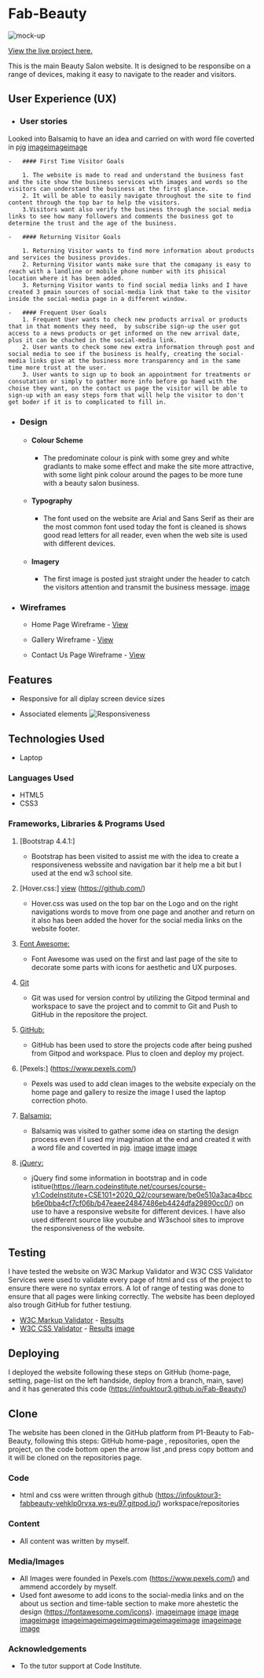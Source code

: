 # Fab-Beauty
![mock-up](docs/mockup.png) 

[View the live project here.](https://infouktour3.github.io/Fab-Beauty/)

This is the main Beauty Salon website. It is designed to be responsibe on a range of devices, making it easy to navigate to the reader and visitors.


## User Experience (UX)

-   ### User stories
Looked into Balsamiq to have an idea and carried on with word file coverted in pjg [image](docs/WIREFRAMESpage01.jpg)[image](docs/WIREFRAMESpage02.jpg)[image](docs/WIREFRAMESpage03.jpg)

    -   #### First Time Visitor Goals

        1. The website is made to read and understand the business fast and the site show the business services with images and words so the visitors can understand the business at the first glance.
        2. It will be able to easily navigate throughout the site to find content through the top bar to help the visitors.
        3.Visitors want also verify the business through the social media links to see how many followers and comments the business got to determine the trust and the age of the business.

    -   #### Returning Visitor Goals

        1. Returning Visitor wants to find more information about products and services the business provides.
        2. Returning Visitor wants make sure that the comapany is easy to reach with a landline or mobile phone number with its phisical location where it has been added.
        3. Returning Visitor wants to find social media links and I have created 3 pmain sources of social-media link that take to the visitor inside the social-media page in a different window.

    -   #### Frequent User Goals
        1. Frequent User wants to check new products arrival or products that in that moments they need,  by subscribe sign-up the user got access to a news products or get informed on the new arrival date, plus it can be chached in the social-media link.
        2. User wants to check some new extra information through post and social media to see if the business is healfy, creating the social-media links give at the business more transparency and in the same time more trust at the user.
        3. User wants to sign up to book an appointment for treatments or consutation or simply to gather more info before go haed with the choise they want, on the contact us page the visitor will be able to sign-up with an easy steps form that will help the visitor to don't get boder if it is to complicated to fill in.

-   ### Design
    -   #### Colour Scheme
        -   The predominate colour is pink with some grey and white gradiants to make some effect and make the site more attractive, with some light pink colour around the pages to be more tune with a beauty salon business.
    -   #### Typography
        -   The font used on the  website are Arial and Sans Serif as their are the most common font used today the font is cleaned is shows good read letters for all reader, even when the web site is used with different devices. 
    -   #### Imagery
        -   The first image is posted just straight under the header to catch the visitors attention and transmit the business message. [image](assets/photo/salonx1.jpg)

*   ### Wireframes

    -   Home Page Wireframe - [View](docs/WIREFRAMESpage01.jpg)

    -   Gallery Wireframe - [View](docs/WIREFRAMESpage02.jpg)

    -   Contact Us Page Wireframe - [View](docs/WIREFRAMESpage03.jpg)

## Features

-   Responsive for all diplay screen device sizes

-   Associated elements
![Responsiveness](docs/mockup.png)

## Technologies Used
-  Laptop

### Languages Used

-   HTML5
-   CSS3

### Frameworks, Libraries & Programs Used

1. [Bootstrap 4.4.1:]
    - Bootstrap has been visited to assist me with the idea to create a responsiveness webssite and navigation bar it help me a bit but I used at the end w3 school site.
1. [Hover.css:] [view](/assets/style.css) (https://github.com/)
    - Hover.css was used on the top bar on the Logo and on the right navigations words to move from one page and another and return on it also has been added the hover for the social media links on the website footer.
1. [Font Awesome:](https://fontawesome.com/)
    - Font Awesome was used on the first and last page of the site to decorate some parts with icons for aesthetic and UX purposes.
1. [Git](https://git-scm.com/)
    - Git was used for version control by utilizing the Gitpod terminal and workspace to save the project and to commit to Git and Push to GitHub in the repositore the project.
1. [GitHub:](https://github.com/)
    - GitHub has been used to store the projects code after being pushed from Gitpod and workspace. Plus to cloen and deploy my project.
1. [Pexels:] (https://www.pexels.com/)
    - Pexels was used to add clean images to the website expecialy on the home page and gallery to resize the image I used the laptop correction photo.
1. [Balsamiq:](https://balsamiq.com/)
    - Balsamiq was visited to gather some idea on starting the design process even if I used my imagination at the end and created it with a word file and coverted in pjg. [image](docs/WIREFRAMESpage01.jpg) [image](docs/WIREFRAMESpage02.jpg) [image](docs/WIREFRAMESpage03.jpg)

1.  [jQuery:](https://getbootstrap.com/docs/4.5/getting-started/introduction/)
    - jQuery find some information in bootstrap and in code istitue(https://learn.codeinstitute.net/courses/course-v1:CodeInstitute+CSE101+2020_Q2/courseware/be0e510a3aca4bccb6e0bba4cf7cf06b/b47eaee24847486eb4424dfa29890cc0/)  on use to have a responsive website for different devices. I have also used different source like youtube and W3school sites to improve the responsiveness of the website.

## Testing

I have tested the website on W3C Markup Validator and W3C CSS Validator Services were used to validate every page of html and css of the project to ensure there were no syntax errors. A lot of  range of testing was done to ensure that all pages were linking correctly. The website has been deployed also trough GitHub for futher testiung.
-   [W3C Markup Validator](https://validator.w3.org/) - [Results](https://github.com/)
-   [W3C CSS Validator](https://validator.w3.org/) - [Results](https://github.com/)
[image](docs/mockup.png)

## Deploying
I deployed the website following these steps on GitHub (home-page, setting, page-list on the left handside, deploy from a branch, main, save) and it has generated this code (https://infouktour3.github.io/Fab-Beauty/)

## Clone
The website has been cloned in the GitHub platform from P1-Beauty to Fab-Beauty, following this steps:
GitHub home-page , repositories, open the project, on the code bottom open the arrow list ,and press copy bottom and it will be cloned on the repositories page.

### Code

- html and css were written through github (https://infouktour3-fabbeauty-vehklp0rvxa.ws-eu97.gitpod.io/) workspace/repositories

### Content

-   All content was written by myself.

### Media/Images

-   All Images were founded in Pexels.com (https://www.pexels.com/) and ammend accordely by myself.
- Used font awesome to add icons to the social-media links and on the about us section and time-table section to make more ahestetic the design (https://fontawesome.com/icons).
[image](assets/photo/certificate.webp)[image](assets/photo/GoogleMap.webp) [image](assets/photo/newproduct.webp) [image](/assets/photo/p1.jpg) [image](/assets/photo/p2.jpg)[image](/assets/photo/p3.jpg)
[image](/assets/photo/p4.jpg)[image](/assets/photo/p5.jpg)[image](/assets/photo/p6.jpg)[image](/assets/photo/p7.jpg)[image](/assets/photo/p8.jpg)[image](/assets/photo/p9.jpg)[image](assets/photo/salonx1.jpg)
[image](assets/photo/sol10.jpg)[image](assets/photo/sol11.jpg) [image](assets/photo/sol12.jpg)

### Acknowledgements

-   To the tutor support at Code Institute.


